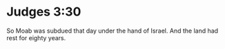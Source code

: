 # Judges 3:30

So Moab was subdued that day under the hand of Israel. And the land had rest for eighty years.
